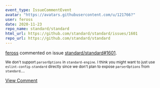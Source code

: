 ```yaml
---
event_type: IssueCommentEvent
avatar: "https://avatars.githubusercontent.com/u/121766?"
user: feross
date: 2020-11-23
repo_name: standard/standard
html_url: https://github.com/standard/standard/issues/1601
repo_url: https://github.com/standard/standard
---
```


<a href='https://github.com/feross' target='_blank'>feross</a> commented on issue <a href='https://github.com/standard/standard/issues/1601' target='_blank'>standard/standard#1601</a>.

<small>We don't support `parserOptions` in `standard-engine`. I think you might want to just use `eslint-config-standard` directly since we don't plan to expose `parserOptions` from `standard`....</small>

<a href='https://github.com/standard/standard/issues/1601' target='_blank'>View Comment</a>